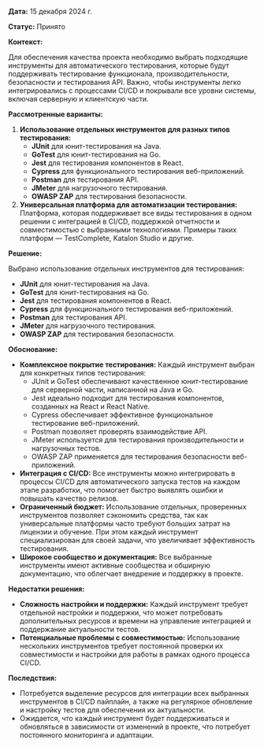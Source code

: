 **Дата:** 15 декабря 2024 г.

**Статус:** Принято

**Контекст:**

Для обеспечения качества проекта необходимо выбрать подходящие инструменты для автоматического тестирования, которые будут поддерживать тестирование функционала, производительности, безопасности и тестирования API. Важно, чтобы инструменты легко интегрировались с процессами CI/CD и покрывали все уровни системы, включая серверную и клиентскую части.

**Рассмотренные варианты:**

1. **Использование отдельных инструментов для разных типов тестирования:**
   - **JUnit** для юнит-тестирования на Java.
   - **GoTest** для юнит-тестирования на Go.
   - **Jest** для тестирования компонентов в React.
   - **Cypress** для функционального тестирования веб-приложений.
   - **Postman** для тестирования API.
   - **JMeter** для нагрузочного тестирования.
   - **OWASP ZAP** для тестирования безопасности.
2. **Универсальная платформа для автоматизации тестирования:**  
   Платформа, которая поддерживает все виды тестирования в одном решении с интеграцией в CI/CD, поддержкой отчетности и совместимостью с выбранными технологиями. Примеры таких платформ — TestComplete, Katalon Studio и другие.

**Решение:**

Выбрано использование отдельных инструментов для тестирования:
- **JUnit** для юнит-тестирования на Java.
- **GoTest** для юнит-тестирования на Go.
- **Jest** для тестирования компонентов в React.
- **Cypress** для функционального тестирования веб-приложений.
- **Postman** для тестирования API.
- **JMeter** для нагрузочного тестирования.
- **OWASP ZAP** для тестирования безопасности.

**Обоснование:**

- **Комплексное покрытие тестирования:** Каждый инструмент выбран для конкретных типов тестирования:
  - JUnit и GoTest обеспечивают качественное юнит-тестирование для серверной части, написанной на Java и Go.
  - Jest идеально подходит для тестирования компонентов, созданных на React и React Native.
  - Cypress обеспечивает эффективное функциональное тестирование веб-приложений.
  - Postman позволяет проверять взаимодействие API.
  - JMeter используется для тестирования производительности и нагрузочных тестов.
  - OWASP ZAP применяется для тестирования безопасности веб-приложений.
- **Интеграция с CI/CD:** Все инструменты можно интегрировать в процессы CI/CD для автоматического запуска тестов на каждом этапе разработки, что помогает быстро выявлять ошибки и повышать качество релизов.
- **Ограниченный бюджет:** Использование отдельных, проверенных инструментов позволяет сэкономить средства, так как универсальные платформы часто требуют больших затрат на лицензии и обучение. При этом каждый инструмент специализирован для своей задачи, что увеличивает эффективность тестирования.
- **Широкое сообщество и документация:** Все выбранные инструменты имеют активные сообщества и обширную документацию, что облегчает внедрение и поддержку в проекте.

**Недостатки решения:**

- **Сложность настройки и поддержки:** Каждый инструмент требует отдельной настройки и поддержки, что может потребовать дополнительных ресурсов и времени на управление интеграцией и поддержание актуальности тестов.
- **Потенциальные проблемы с совместимостью:** Использование нескольких инструментов требует постоянной проверки их совместимости и настройки для работы в рамках одного процесса CI/CD.

**Последствия:**

- Потребуется выделение ресурсов для интеграции всех выбранных инструментов в CI/CD пайплайн, а также на регулярное обновление и настройку тестов для обеспечения их актуальности.
- Ожидается, что каждый инструмент будет поддерживаться и обновляться в зависимости от изменений в проекте, что потребует постоянного мониторинга и адаптации.
